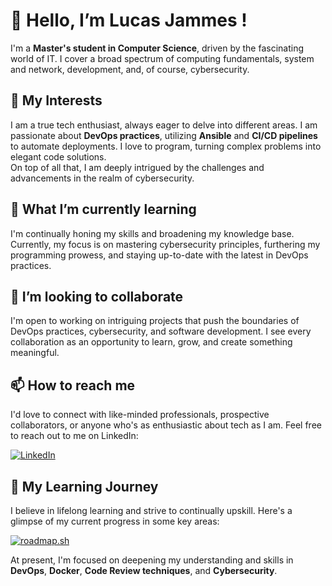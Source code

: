 # 👋 Hello, I’m Lucas Jammes ! 

I'm a **Master's student in Computer Science**, driven by the fascinating world of IT. I cover a broad spectrum of computing fundamentals, system and network, development, and, of course, cybersecurity.

## 👀 My Interests

I am a true tech enthusiast, always eager to delve into different areas. I am passionate about **DevOps practices**, utilizing **Ansible** and **CI/CD pipelines** to automate deployments. I love to program, turning complex problems into elegant code solutions.  
On top of all that, I am deeply intrigued by the challenges and advancements in the realm of cybersecurity. 

## 🌱 What I’m currently learning 

I'm continually honing my skills and broadening my knowledge base. Currently, my focus is on mastering cybersecurity principles, furthering my programming prowess, and staying up-to-date with the latest in DevOps practices. 

## 🤝 I’m looking to collaborate

I'm open to working on intriguing projects that push the boundaries of DevOps practices, cybersecurity, and software development. I see every collaboration as an opportunity to learn, grow, and create something meaningful.

## 📫 How to reach me

I'd love to connect with like-minded professionals, prospective collaborators, or anyone who's as enthusiastic about tech as I am. Feel free to reach out to me on LinkedIn:  

[![LinkedIn](https://github.com/user-attachments/assets/a259021e-2385-4bc7-b6db-eca54bf4c0d0)](https://fr.linkedin.com/in/lucas-jammes)

## 🚀 My Learning Journey 

I believe in lifelong learning and strive to continually upskill. Here's a glimpse of my current progress in some key areas:

[![roadmap.sh](https://roadmap.sh/card/tall/64a9c26314678473bb5a087e?variant=dark&roadmaps=devops%2Cdocker%2Cpython%2Ccomputer-science)](https://roadmap.sh)

At present, I'm focused on deepening my understanding and skills in **DevOps**, **Docker**, **Code Review techniques**, and **Cybersecurity**.  
